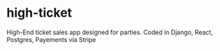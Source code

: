 # high-ticket
High-End ticket sales app designed for parties. Coded in Django, React, Postgres, Payements via Stripe
